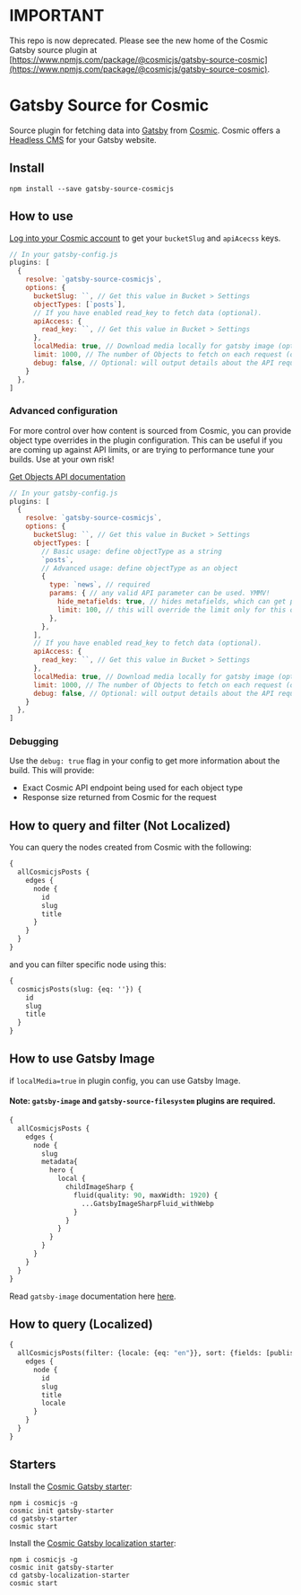 # IMPORTANT
This repo is now deprecated. Please see the new home of the Cosmic Gatsby source plugin at [https://www.npmjs.com/package/@cosmicjs/gatsby-source-cosmic](https://www.npmjs.com/package/@cosmicjs/gatsby-source-cosmic).

# Gatsby Source for Cosmic

Source plugin for fetching data into [Gatsby](https://www.gatsbyjs.org) from [Cosmic](https://cosmicjs.com). Cosmic offers a [Headless CMS](https://cosmicjs.com/headless-cms) for your Gatsby website.

## Install

```
npm install --save gatsby-source-cosmicjs
```

## How to use

[Log into your Cosmic account](https://app.cosmicjs.com/login) to get your `bucketSlug` and `apiAcecss` keys.

```javascript
// In your gatsby-config.js
plugins: [
  {
    resolve: `gatsby-source-cosmicjs`,
    options: {
      bucketSlug: ``, // Get this value in Bucket > Settings
      objectTypes: [`posts`],
      // If you have enabled read_key to fetch data (optional).
      apiAccess: {
        read_key: ``, // Get this value in Bucket > Settings
      },
      localMedia: true, // Download media locally for gatsby image (optional)
      limit: 1000, // The number of Objects to fetch on each request (optional)
      debug: false, // Optional: will output details about the API requests to Cosmic
    }
  },
]
```

### Advanced configuration

For more control over how content is sourced from Cosmic, you can provide object type overrides
in the plugin configuration. This can be useful if you are coming up against API limits, or are
trying to performance tune your builds. Use at your own risk!

[Get Objects API documentation](https://docs.cosmicjs.com/rest-api/objects.html#get-objects)

```javascript
// In your gatsby-config.js
plugins: [
  {
    resolve: `gatsby-source-cosmicjs`,
    options: {
      bucketSlug: ``, // Get this value in Bucket > Settings
      objectTypes: [
        // Basic usage: define objectType as a string
        `posts`, 
        // Advanced usage: define objectType as an object
        { 
          type: `news`, // required
          params: { // any valid API parameter can be used. YMMV!
            hide_metafields: true, // hides metafields, which can get pretty large. You should only need metadata
            limit: 100, // this will override the limit only for this object type
          },
        },
      ],
      // If you have enabled read_key to fetch data (optional).
      apiAccess: {
        read_key: ``, // Get this value in Bucket > Settings
      },
      localMedia: true, // Download media locally for gatsby image (optional)
      limit: 1000, // The number of Objects to fetch on each request (optional)
      debug: false, // Optional: will output details about the API requests to Cosmic
    }
  },
]
```

### Debugging

Use the `debug: true` flag in your config to get more information about the build. This will provide:

- Exact Cosmic API endpoint being used for each object type
- Response size returned from Cosmic for the request

## How to query and filter (Not Localized)

You can query the nodes created from Cosmic with the following:

```graphql
{
  allCosmicjsPosts {
    edges {
      node {
        id
        slug
        title
      }
    }
  }
}
```

and you can filter specific node using this:

```graphql
{
  cosmicjsPosts(slug: {eq: ''}) {
    id
    slug
    title
  }
}
```

## How to use Gatsby Image

if `localMedia=true` in plugin config, you can use Gatsby Image.

#### Note: `gatsby-image` and `gatsby-source-filesystem` plugins are required. 

```graphql
{
  allCosmicjsPosts {
    edges {
      node {
        slug
        metadata{
          hero {
            local {
              childImageSharp {
                fluid(quality: 90, maxWidth: 1920) {
                  ...GatsbyImageSharpFluid_withWebp
                }
              }
            }
          }
        }
      }
    }
  }
}
```
Read `gatsby-image` documentation here [here](https://www.gatsbyjs.org/packages/gatsby-image/).

## How to query (Localized)

```graphql
{
  allCosmicjsPosts(filter: {locale: {eq: "en"}}, sort: {fields: [published_at], order: DESC}) {
    edges {
      node {
        id
        slug
        title
        locale
      }
    }
  }
}
```

## Starters
Install the [Cosmic Gatsby starter](https://github.com/cosmicjs/gatsby-starter):
```
npm i cosmicjs -g
cosmic init gatsby-starter
cd gatsby-starter
cosmic start
```

Install the [Cosmic Gatsby localization starter](https://github.com/cosmicjs/gatsby-localization-starter):
```
npm i cosmicjs -g
cosmic init gatsby-starter
cd gatsby-localization-starter
cosmic start
```

